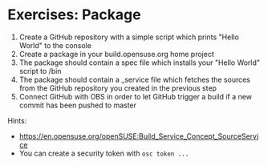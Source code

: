 # Exercises: Package

1. Create a GitHub repository with a simple script which prints "Hello World" to the console
2. Create a package in your build.opensuse.org home project
3. The package should contain a spec file which installs your "Hello World" script to /bin
4. The package should contain a _service file which fetches the sources from the GitHub repository you created in the previous step
5. Connect GitHub with OBS in order to let GitHub trigger a build if a new commit has been pushed to master

Hints:
* https://en.opensuse.org/openSUSE:Build_Service_Concept_SourceService
* You can create a security token with `osc token ...`
